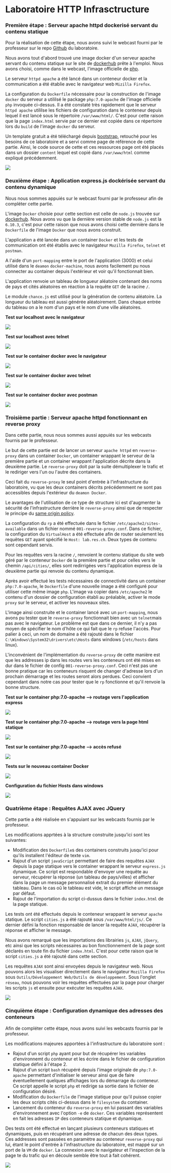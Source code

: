 # Laboratoire HTTP Infrasctructure

### Première étape : Serveur apache httpd dockerisé servant du contenu statique

Pour la réalisation de cette étape, nous avons suivi le webcast fourni par le professeur sur le repo [Github](https://github.com/SoftEng-HEIGVD/Teaching-HEIGVD-RES-2017-Labo-HTTPInfra) du laboratoire. 

Nous avons tout d'abord trouvé une image docker d'un serveur apache servant du contenu statique sur le site de [dockerhub](https://hub.docker.com/) prête à l'emploi. Nous avons choisi, comme dans le webcast, l'image officielle de [php](https://hub.docker.com/_/php/). 

Le serveur `httpd apache` a été lancé dans un conteneur docker et la communication a été établie avec le navigateur web `Mizilla Firefox`.

La configuration du `Dockerfile` nécessaire pour la construction de l'image `docker` du serveur a utililsé le package `php:7.0-apache` de l'image officielle `php` invoquée ci-dessus. Il a été constaté très rapidement que le serveur `httpd apache` utililse les fichiers de configuration dans le conteneur depuis lequel il est lancé sous le répertoire `/var/www/html/`. C'est pour cette raison que la page `index.html` servie par ce dernier est copiée dans ce répertoire lors du `build` de l'image `docker` du serveur.

Un template gratuit a été téléchargé depuis [bootstrap](https://startbootstrap.com/template-categories/one-page/), retouché pour les besoins de ce laboratoire et a servi comme page de référence de cette partie. Ainsi, le code source de cette et ces ressources page ont été placés dans un dossier `content` lequel est copié dans `/var/www/html` comme expliqué précédemment. 


[![](https://github.com/alimiladi/Teaching-HEIGVD-RES-2017-Labo-HTTPInfra/blob/fb-reverse-proxy/ressources/template.PNG)](https://github.com/alimiladi/Teaching-HEIGVD-RES-2017-Labo-HTTPInfra/blob/fb-reverse-proxy/ressources/template.PNG)

### Deuxième étape : Application express.js dockérisée servant du contenu dynamique

Nous nous sommes appuiés sur le webcast fourni par le professeur afin de compléter cette partie. 

L'image `Docker` choisie pour cette section est celle de `node.js` trouvée sur [dockerhub](https://hub.docker.com/_/node/). Nous avons vu que la dernière version stable de `node.js` est la `6.10.3`, c'est pour cette raison que nous avons choisi cette dernière dans le `Dockerfile` de l'image `Docker` que nous avons construit.

L'application a été lancée dans un container `Docker` et les tests de communication ont été établis avec le navigateur `Mozilla Firefox`, `telnet` et `postman`.

A l'aide d'un `port-mapping` entre le port de l'application (3000) et celui utilisé dans le `deamon` `docker-machine`, nous avons facilement pu nous connecter au container depuis l'extérieur et voir qu'il fonctionnait bien.

L'application renvoie un tableau de longueur aléatoire contenant des noms de pays et cités aléatoires en réaction à la requête `GET` de la racine `/`.

Le module `chance.js` est utilisé pour la génération de contenu aléatoire. La longueur du tableau est aussi générée aléatoirement. Dans chaque entrée du tableau on a le nom d'un pays et le nom d'une ville aléatoires.

**Test sur localhost avec le navigateur**

[![](https://github.com/alimiladi/Teaching-HEIGVD-RES-2017-Labo-HTTPInfra/blob/fb-express-dynamic/ressources/express_app_localhost.PNG)](https://github.com/alimiladi/Teaching-HEIGVD-RES-2017-Labo-HTTPInfra/blob/fb-express-dynamic/ressources/express_app_localhost.PNG)

**Test sur localhost avec telnet**

[![](https://github.com/alimiladi/Teaching-HEIGVD-RES-2017-Labo-HTTPInfra/blob/fb-express-dynamic/ressources/express_app_localhost_telnet.PNG)](https://github.com/alimiladi/Teaching-HEIGVD-RES-2017-Labo-HTTPInfra/blob/fb-express-dynamic/ressources/express_app_localhost_telnet.PNG)

**Test sur le container docker avec le navigateur**

[![](https://github.com/alimiladi/Teaching-HEIGVD-RES-2017-Labo-HTTPInfra/blob/fb-express-dynamic/ressources/express_app_docker_browser.PNG)](https://github.com/alimiladi/Teaching-HEIGVD-RES-2017-Labo-HTTPInfra/blob/fb-express-dynamic/ressources/express_app_docker_browser.PNG)

**Test sur le container docker avec telnet**

[![](https://github.com/alimiladi/Teaching-HEIGVD-RES-2017-Labo-HTTPInfra/blob/fb-express-dynamic/ressources/express_app_docker_telnet.PNG)](https://github.com/alimiladi/Teaching-HEIGVD-RES-2017-Labo-HTTPInfra/blob/fb-express-dynamic/ressources/express_app_docker_telnet.PNG)

**Test sur le container docker avec postman**

[![](https://github.com/alimiladi/Teaching-HEIGVD-RES-2017-Labo-HTTPInfra/blob/fb-express-dynamic/ressources/express_app_docker_postman.PNG)](https://github.com/alimiladi/Teaching-HEIGVD-RES-2017-Labo-HTTPInfra/blob/fb-express-dynamic/ressources/express_app_docker_postman.PNG)

### Troisième partie : Serveur apache httpd fonctionnant en reverse proxy

Dans cette partie, nous nous sommes aussi appuiés sur les webcasts fournis par le professeur.

Le but de cette partie est de lancer un serveur `apache httpd` en `reverse-proxy` dans un container `Docker`, un container wrappant le serveur de la première partie et un container wrappant l'application décrite dans la deuxième partie. Le `reverse-proxy` doit par la suite démultiplexer le trafic et le rediriger vers l'un ou l'autre des containers.

Ceci fait du `reverse-proxy` le seul point d'entrée à l'infrastructure du laboratoire, vu que les deux containers décrits précédemment ne sont pas accessibles depuis l'extérieur du `deamon Docker`. 

Le avantages de l'utilisation de ce type de structure ici est d'augmenter la sécurité de l'infrastructure derrière le `reverse-proxy` ainsi que de respecter le principe du [same origin policy](https://fr.wikipedia.org/wiki/Same-origin_policy). 

La configuration du `rp` a été effectuée dans le fichier `/etc/apache2/sites-available` dans un fichier nommé `001-reverse-proxy.conf`. Dans ce fichier, la configuration du `VirtualHost` a été effectuée afin de router seulement les requêtes `GET` ayant spécifié le `Host: lab.res.ch`. Deux types de contenu sont cependant servis. 

Pour les requêtes vers la racine `/`, renvoient le contenu statique du site web géré par le conteneur `Docker` de la première partie et pour celles vers le chemin `/api/cities/`, elles sont redirrigées vers l'application express de la deuxième partie qui renvoie du contenu dynamique.

Après avoir effectué les tests nécessaires de connectivité dans un container `php:7.0-apache`, le `Dockerfile` d'une nouvelle image a été configuré pour utiliser cette même image `php`. L'image va copier dans `/etc/apache2` le contenu d'un dossier de configuration établi au préalable, activer le mode `proxy` sur le serveur, et activer les nouveaux sites.

L'image ainsi construite et le container lancé avec un `port-mapping`, nous avons pu tester que le `reverse-proxy` fonctionnait bien avec un `telnet`mais pas avec le navigateur. Le problème est que dans ce dernier, il n'y a pas moyen de spécifier le nom d'hôte ce qui fait que le `rp` refuse l'accès. Pour palier à ceci, un nom de domaine a été rajouté dans le fichier `C:\Windows\System32\drivers\etc\Hosts` dans windows (`/etc/hosts` dans linux).

L'inconvénient de l'implémentation du `reverse-proxy` de cette manière est que les addresses ip dans les routes vers les conteneurs ont été mises en dur dans le fichier de config `001-reverse-proxy.conf`. Ceci n'est pas une bonne pratique car les conteneurs risquent de changer d'adresse lors d'un prochain démarrage et les routes seront alors perdues. Ceci convient cependant dans notre cas pour tester que le `rp` fonctionne et qu'il renvoie la bonne structure.

**Test sur le container php:7.0-apache --> routage vers l'application express**

[![](https://github.com/alimiladi/Teaching-HEIGVD-RES-2017-Labo-HTTPInfra/blob/fb-reverse-proxy/ressources/rp_test_on_php_image.PNG)](https://github.com/alimiladi/Teaching-HEIGVD-RES-2017-Labo-HTTPInfra/blob/fb-reverse-proxy/ressources/rp_test_on_php_image_dynamic.PNG)

**Test sur le container php:7.0-apache --> routage vers la page html statique**

[![](https://github.com/alimiladi/Teaching-HEIGVD-RES-2017-Labo-HTTPInfra/blob/fb-reverse-proxy/ressources/rp_test_on_php_image_dynamic.PNG)](https://github.com/alimiladi/Teaching-HEIGVD-RES-2017-Labo-HTTPInfra/blob/fb-reverse-proxy/ressources/rp_test_on_php_image_dynamic.PNG)

**Test sur le container php:7.0-apache --> accès refusé**

[![](https://github.com/alimiladi/Teaching-HEIGVD-RES-2017-Labo-HTTPInfra/blob/fb-reverse-proxy/ressources/rp_test_on_php_image_forbidden.PNG)](https://github.com/alimiladi/Teaching-HEIGVD-RES-2017-Labo-HTTPInfra/blob/fb-reverse-proxy/ressources/rp_test_on_php_image_forbidden.PNG)

**Tests sur le nouveau container Docker**

[![](https://github.com/alimiladi/Teaching-HEIGVD-RES-2017-Labo-HTTPInfra/blob/fb-reverse-proxy/ressources/rp_tests_on_own_container.PNG)](https://github.com/alimiladi/Teaching-HEIGVD-RES-2017-Labo-HTTPInfra/blob/fb-reverse-proxy/ressources/rp_tests_on_own_container.PNG)

**Configuration du fichier Hosts dans windows**

[![](https://github.com/alimiladi/Teaching-HEIGVD-RES-2017-Labo-HTTPInfra/blob/fb-reverse-proxy/ressources/Hosts_file_windows.PNG)](https://github.com/alimiladi/Teaching-HEIGVD-RES-2017-Labo-HTTPInfra/blob/fb-reverse-proxy/ressources/Hosts_file_windows.PNG)

### Quatrième étape : Requêtes AJAX avec JQuery

Cette partie a été réalisée en s'appuiant sur les webcasts fournis par le professeur. 

Les modifications apprtées à la structure construite jusqu'ici sont les suivantes: 

* Modification des `Dockerfile`s des containers construits jusqu'ici pour qu'ils installent l'éditeur de texte `vim`.
* Rajout d'un script `javaScript` permettant de faire des requêtes `AJAX` depuis la page statique vers le container wrappant le serveur `express.js` dynamique. Ce script est respondable d'envoyer une requête au serveur, récupérer la réponse (un tableau de pays/villes) et afficher dans la page un message personnalisé extrait du premier élément du tableau. Dans le cas oû le tableau est vide, le script affiche un message par défaut.
* Rajout de l'importation du script ci-dussus dans le fichier `index.html` de la page statique.

Les tests ont été effectués depuis le conteneur wrappant le serveur `apache` statique. Le script `cities.js` a été rajouté sous `/var/www/html/js/`. Ce dernier défini la fonction responsable de lancer la requête `AJAX`, récupérer la réponse et afficher le message. 

Nous avons remarqué que les importations des librairies `js`, `AJAX`, `jQuery`, etc ainsi que les scripts nécessaires au bon fonctionnement de la page sont déclarés en toute fin du fichier `index.html`. C'est pour cette raison que le script `cities.js` a été rajouté dans cette section.

Les requêtes `AJAX` sont  ainsi envoyées depuis le navigateur web. Nous pouvons alors les visualiser directement dans le navigateur `Mozilla Firefox` sous `Outils/Développement Web/Outils de développement`. Sous l'onglet `réseau`, nous pouvons voir les requêtes effectuées par la page pour charger les scripts `js` et ensuite pour exécuter les requêtes `AJAX`.

[![](https://github.com/alimiladi/Teaching-HEIGVD-RES-2017-Labo-HTTPInfra/blob/fb-ajax-jquery/ressources/ajax_network_events_js_xhr_firefox.PNG)](https://github.com/alimiladi/Teaching-HEIGVD-RES-2017-Labo-HTTPInfra/blob/fb-ajax-jquery/ressources/ajax_network_events_js_xhr_firefox.PNG)

### Cinquième étape : Configuration dynamique des adresses des conteneurs

Afin de compléter cette étape, nous avons suivi les webcasts fournis par le professeur.

Les modifications majeures apportées à l'infrastructure du laboratoire sont :

* Rajout d'un script `php` ayant pour but de récupérer les variables d'environnemt du conteneur et les écrire dans le fichier de configuration statique défini à l'étape 2.
* Rajout d'un script `bash` récupéré depuis l'image originale de `php:7.0-apache` permettant d'initialiser le serveur ainsi que de faire éventuellement quelques affichages lors du démarrage du conteneur. Ce script appelle le script `php` et redirige sa sortie dans le fichier de configuration désiré.
* Modification du `Dockerfile` de l'image statique pour qu'il puisse copier les deux scripts cités ci-dessus dans le `filesystem` du container.
* Lancement du conteneur du `reverse-proxy` en lui passant des variables d'environnement avec l'option `-e` de `docker`. Ces variables représentent en fait les adresses `IP` des conteneurs statique et dynamique. 

Des tests ont été effectué en lançant plusieurs conteneurs statiques et dynamiques, puis en récupérant une adresse de chacun des deux types. Ces addresses sont passées en paramètre au conteneur `reverse-proxy` qui lui, étant  le point d'entrée à l'infrastructure du laboratoire, est mappé sur un port de la `VM` de `docker`. La connexion avec le navigateur et l'inspection de la page te du trafic qui en découle semble être tout à fait cohérent.


[![](https://github.com/alimiladi/Teaching-HEIGVD-RES-2017-Labo-HTTPInfra/blob/fb-dynamic-config/ressources/dynamic_config_firefox.PNG)](https://github.com/alimiladi/Teaching-HEIGVD-RES-2017-Labo-HTTPInfra/blob/fb-dynamic-config/ressources/dynamic_config_firefox.PNG)